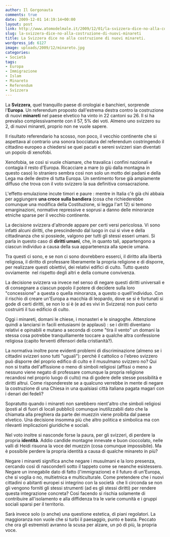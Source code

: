 ```yaml
---
author: Il Gorgonauta
comments: true
date: 2009-12-01 14:19:14+00:00
layout: post
link: http://www.atomodelmale.it/2009/12/01/la-svizzera-dice-no-alla-costruzione-di-nuovi-minareti/
slug: la-svizzera-dice-no-alla-costruzione-di-nuovi-minareti
title: La Svizzera dice no alla costruzione di nuovi minareti.
wordpress_id: 6127
image: uploads/2009/12/minareto.jpg
categories:
- Società
tags:
- Europa
- Immigrazione
- Islam
- Minareto
- Referendum
- Svizzera
---
```


La **Svizzera**, quel tranquillo paese di orologiai e banchieri, sorprende l'**Europa**. Un referendum proposto dall'estrema destra contro la costruzione di nuovi **minareti** nel paese elvetico ha vinto in 22 cantoni su 26. Il si ha prevalso complessivamente con il 57, 5% dei voti. Almeno uno svizzero su 2, di nuovi minareti, proprio non ne vuole sapere.

Il risultato referendario ha scosso, non poco, il vecchio continente che si aspettava al contrario una sonora bocciatura del referendum costringendo il cittadino europeo a chiedersi se quei pacati e sereni svizzeri sian diventati un popolo di xenofobi.

Xenofobia, se così si vuole chiamare, che travalica i confini nazionali e contagia il resto d'Europa. Ricacciare a mare (o giù dalla montagna in questo caso) lo straniero sembra così non solo un motto dei padani e della Lega ma delle destre di tutta Europa. Un sentimento forse già ampiamente diffuso che trova con il voto svizzero la sua definitiva consacrazione.

L'effetto emulazione incute timori e paure : mentre in Italia c'è già chi abbaia per aggiungere **una croce sulla bandiera** (cosa che richiederebbe comunque una modifica della Costituzione, si legga l'art 12) si temono emarginazioni, normative repressive e soprusi a danno delle minoranze etniche sparse per il vecchio continente.

La decisione svizzera d'altronde appare per certi versi pericolosa. Vi sono infatti alcuni diritti, che prescindendo dal luogo in cui si vive e della cittadinanza che si possiede, valgono per tutti gli stessi esseri umani. Si parla in questo caso di **diritti umani**, che, in quanto tali, appartengono a ciascun individuo a causa della sua appartenenza alla specie umana.

Tra questi ci sono, e se non ci sono dovrebbero esserci, il diritto alla libertà religiosa, il diritto di professare liberamente la propria religione e di disporre, per realizzare questi obiettivi, dei relativi edifici di culto. Tutto questo ovviamente  nel rispetto degli altri e della comune convivenza.

La decisione svizzera va invece nel senso di negare questi diritti universali e di consegnare a ciascun popolo il potere di decidere sulla loro "concessione" a questa o quella minoranza, a questo o quell'individuo. Con il rischio di creare un'Europa a macchia di leopardo, dove se si è fortunati si gode di certi diritti, se non lo si è (e ad es vivi in Svizzera) non puoi certo costruirti il tuo edificio di culto.

Oggi i minareti, domani le chiese, i monasteri e le sinagoghe. Attenzione quindi a lanciarsi in facili entusiasmi (e applausi) : se i diritti diventano relativi e opinabili e mutano a seconda di come "tira il vento" un domani la stessa cosa potrebbe tranquillamente toccare a qualche altra confessione religiosa (capito ferventi difensori della cristianità?).

La normativa inoltre pone evidenti problemi di discriminazione (almeno se i cittadini svizzeri sono tutti "uguali"): perchè il cattolico o l'ebreo svizzero può disporre del proprio edifico di culto e il musulmano svizzero no? Qui non si tratta dell'affissione o meno di simboli religiosi (affissi o meno a nessuno viene negato di professare comunque la propria religione recandosi nel proprio luogo di culto) ma di godere delle stesse possibilità e diritti altrui. Come rispondereste se a qualcuno verrebbe in mente di negare la costruzione di una Chiesa in una qualsiasi città italiana pagata magari con i denari dei fedeli?

Sopratutto quando i minareti non sarebbero nient'altro che simboli religiosi (posti al di fuori di locali pubblici) comunque inutilizzabili dato che la chiamata alla preghiera da parte dei muezzin viene proibita dal paese elvetico. Una decisione insomma più che altro politica e simbolica ma con rilevanti implicazioni giuridiche e sociali.

Nel voto inoltre si nasconde forse la paura, per gli svizzeri, di perdere la propria **identità**. Addio candide montagne innevate e buon cioccolato, nelle valli di Heidi risuona la voce del muezzin (cosa comunque impossibile). Ma è possibile perdere la propria identità a causa di qualche minareto in più?

Negare i minareti significa anche negare i musulmani e la loro presenza, cercando così di nasconderli sotto il tappeto come se neanche esistessero. Negare un innegabile dato di fatto (l'immigrazione) e il futuro di un'Europa, che si voglia o no, multietnica e multiculturale. Come pretendere che i nuovi cittadini o abitanti europei si integrino con la società  che li circonda se non gli vengono forniti gli stessi strumenti (ad es gli stessi diritti) per rendere questa integrazione concreta? Così facendo si rischia solamente di contribuire all'isolamento e alla diffidenza tra le varie comunità e i gruppi sociali sparsi per il territorio.

Sarà invece solo (o anche) una questione estetica, di piani regolatori. La maggioranza non vuole che si turbi il paesaggio, punto e basta. Peccato che ora gli estremisti avranno la scusa per alzare, un pò di più, la propria voce.
